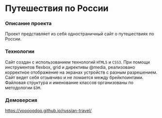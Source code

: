 # Путешествия по России

### Описание проекта
Проект представляет из себя одностраничный сайт о путешествиях по России.

### Технологии
Сайт создан с использованием технологий `HTML5` и `CSS3`. При помощи инструментов flexbox, grid и директивы @media, реализовано корректное отображение на экранах устройств с разным разрешением. Сайт ведет себя отзывчиво и не ломается между брейкпоинтами. Файловая структура и именование классов организованы по методологии `БЭМ`.

### Демоверсия
https://vooooodoo.github.io/russian-travel/
